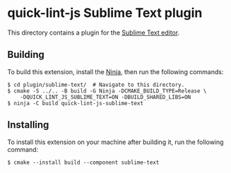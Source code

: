 # quick-lint-js Sublime Text plugin

This directory contains a plugin for the [Sublime Text editor](https://www.sublimetext.com/).

## Building

To build this extension, install the [Ninja](https://ninja-build.org/), then run the following commands:

    $ cd plugin/sublime-text/  # Navigate to this directory.
    $ cmake -S ../.. -B build -G Ninja -DCMAKE_BUILD_TYPE=Release \
        -DQUICK_LINT_JS_SUBLIME_TEXT=ON -DBUILD_SHARED_LIBS=ON
    $ ninja -C build quick-lint-js-sublime-text

## Installing

To install this extension on your machine after building it, run the following command:

    $ cmake --install build --component sublime-text
